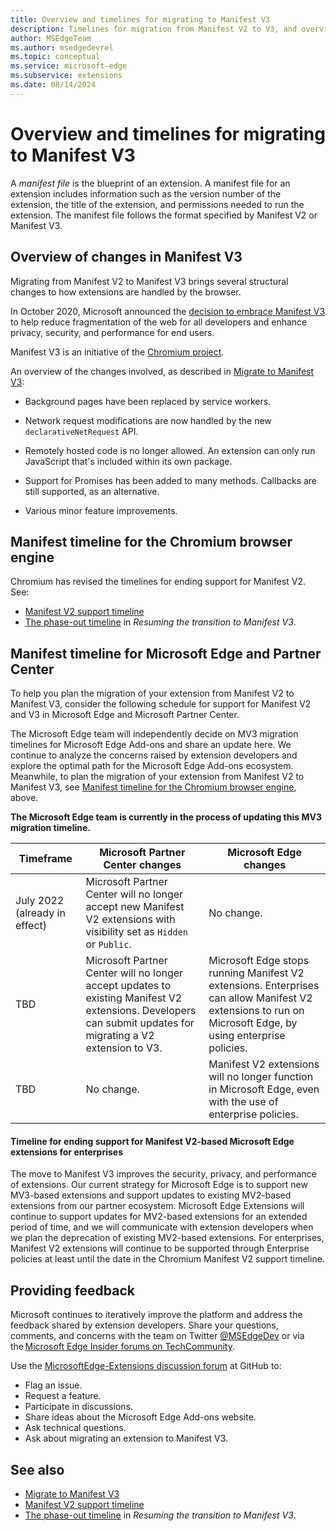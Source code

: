 ```yaml
---
title: Overview and timelines for migrating to Manifest V3
description: Timelines for migration from Manifest V2 to V3, and overview of V3, which reduces fragmentation of the web for developers and enhances privacy, security, and performance for end users.
author: MSEdgeTeam
ms.author: msedgedevrel
ms.topic: conceptual
ms.service: microsoft-edge
ms.subservice: extensions
ms.date: 08/14/2024
---
```

# Overview and timelines for migrating to Manifest V3

A _manifest file_ is the blueprint of an extension.  A manifest file for an extension includes information such as the version number of the extension, the title of the extension, and permissions needed to run the extension.  The manifest file follows the format specified by Manifest V2 or Manifest V3.


<!-- ====================================================================== -->
## Overview of changes in Manifest V3

Migrating from Manifest V2 to Manifest V3 brings several structural changes to how extensions are handled by the browser.

In October 2020, Microsoft announced the [decision to embrace Manifest V3](https://blogs.windows.com/msedgedev/2020/10/14/extension-manifest-chromium-edge/) to help reduce fragmentation of the web for all developers and enhance privacy, security, and performance for end users.

Manifest V3 is an initiative of the [Chromium project](https://www.chromium.org/Home/).

An overview of the changes involved, as described in [Migrate to Manifest V3](https://developer.chrome.com/docs/extensions/develop/migrate):

* Background pages have been replaced by service workers.

* Network request modifications are now handled by the new `declarativeNetRequest` API.

* Remotely hosted code is no longer allowed.  An extension can only run JavaScript that's included within its own package.

* Support for Promises has been added to many methods.  Callbacks are still supported, as an alternative.

* Various minor feature improvements.


<!-- ====================================================================== -->
## Manifest timeline for the Chromium browser engine

Chromium has revised the timelines for ending support for Manifest V2.<!-- todo: add "in/for Chrome"? -->  See:

* [Manifest V2 support timeline](https://developer.chrome.com/docs/extensions/develop/migrate/mv2-deprecation-timeline)
* [The phase-out timeline](https://developer.chrome.com/blog/resuming-the-transition-to-mv3#the_phase-out_timeline) in _Resuming the transition to Manifest V3_.


<!-- ====================================================================== -->
## Manifest timeline for Microsoft Edge and Partner Center
<!-- todo: condense this h2 section a lot -->

To help you plan the migration of your extension from Manifest V2 to Manifest V3, consider the following schedule for support for Manifest V2 and V3 in Microsoft Edge and Microsoft Partner Center.

The Microsoft Edge team will independently decide on MV3 migration timelines for Microsoft Edge Add-ons and share an update here.<!-- todo: revise wording in this h2 section? -->  We continue to analyze the concerns raised by extension developers and explore the optimal path for the Microsoft Edge Add-ons ecosystem.<!-- todo: change to "for Microsoft Edge Add-ons."  'ecosystem' is undefined in these articles; if it's a needed term, define it -->  Meanwhile, to plan the migration of your extension from Manifest V2 to Manifest V3, see [Manifest timeline for the Chromium browser engine](#manifest-timeline-for-the-chromium-browser-engine), above.


**The Microsoft Edge team is currently in the process of updating this MV3 migration timeline.**

| Timeframe | Microsoft Partner Center changes | Microsoft Edge changes |
|--- |--- |--- |
| July 2022 (already in effect) | Microsoft Partner Center will no longer accept new Manifest V2 extensions with visibility set as `Hidden` or `Public`. | No change. |
| TBD | Microsoft Partner Center will no longer accept updates to existing Manifest V2 extensions. Developers can submit updates for migrating a V2 extension to V3. | Microsoft Edge stops running Manifest V2 extensions. Enterprises can allow Manifest V2 extensions to run on Microsoft Edge, by using enterprise policies. |
| TBD | No change. | Manifest V2 extensions will no longer function in Microsoft Edge, even with the use of enterprise policies. |

<!-- todo: existing MV2 extensions already published on the Microsoft Edge Add-ons website can be updated until the end of FY-24. [what Month/Day?]  This timeline is subject to change. -->

<!-- todo: at TBDs, add "see below"?  or, replace right-hand cell content by the main point that's below? -->


<!-- ------------------------------ -->
#### Timeline for ending support for Manifest V2-based Microsoft Edge extensions for enterprises

<!-- todo: orig draft wording, for reference:
about MV2 TimeLine for Enterprise:
 
We see the move to MV3 as a change in the positive direction to improve security, privacy and performance of extensions.
Our current strategy is to honour any new mv3 extensions from our partner ecosystem and any updates to existing mv2 extensions.
At the same time, we will continue updates for MV2 extensions for an extended period of time and will communicate once we plan deprecation of existing mv2 extensions.
For enterprises, Manifest V2 extensions will continue to be supported through Enterprise policies at least until the date in the Chromium Manifest V2 support timeline.
-->

The move to Manifest V3 improves the security, privacy, and performance of extensions.<!-- todo: delete sentence about MV3, b/c off-topic for this "MV2" section -->
Our current strategy for Microsoft Edge is to support new MV3-based extensions and support updates to existing MV2-based extensions from our partner ecosystem.<!-- todo: delete sentence b/c the mv3 point is off-topic for this "MV2" section, & the mv2 point is redundant w/ next, clearer sentence --><!-- todo: delete "from our partner ecosystem" b/c it's undefined & redundant or superfluous; not needed: can there exist any existing MV2-based extensions that are not from our partner ecosystem? -->
Microsoft Edge Extensions will continue to support updates for MV2-based extensions for an extended period of time, and we will communicate with extension developers when we plan the deprecation of existing MV2-based extensions.<!-- todo: move this sentence to be first -->
For enterprises, Manifest V2 extensions will continue to be supported through Enterprise policies at least until the date in the Chromium Manifest V2 support timeline.<!-- todo: revise phrase "at least ... timeline" -->

<!-- todo: delete almost all instances of "we", "our", "us", per https://learn.microsoft.com/en-us/style-guide/a-z-word-list-term-collections/w/we -->


<!-- ====================================================================== -->
## Providing feedback

<!-- todo: when to use twitter, techcommunity, or github forum? -->

Microsoft continues to iteratively improve the platform and address the feedback shared by extension developers.  Share your questions, comments, and concerns with the team on Twitter [@MSEdgeDev](https://twitter.com/msedgedev/) or via the [Microsoft Edge Insider forums on TechCommunity](https://techcommunity.microsoft.com/t5/articles/manifest-v3-changes-are-now-available-in-microsoft-edge/m-p/1780254).

Use the [MicrosoftEdge-Extensions discussion forum](https://github.com/microsoft/MicrosoftEdge-Extensions/discussions) at GitHub to:
* Flag an issue.
* Request a feature.
* Participate in discussions.
* Share ideas about the Microsoft Edge Add-ons website.
* Ask technical questions.
* Ask about migrating an extension to Manifest V3.

<!-- See also: -->
<!-- * [Participate in the discussion forum](../publish/contact-extensions-team.md#participate-in-the-discussion-forum) in _Contact Microsoft Edge extensions support_. -->


<!-- ---------------------------------------------------------------------- -->
## See also

* [Migrate to Manifest V3](https://developer.chrome.com/docs/extensions/develop/migrate)
* [Manifest V2 support timeline](https://developer.chrome.com/docs/extensions/develop/migrate/mv2-deprecation-timeline)
* [The phase-out timeline](https://developer.chrome.com/blog/resuming-the-transition-to-mv3#the_phase-out_timeline) in _Resuming the transition to Manifest V3_.
